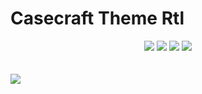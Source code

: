 # Casecraft Theme Rtl

<div align="center">
<img src="https://img.shields.io/badge/rtl-theme.com-eeff41">
<img src="https://img.shields.io/badge/Landing_Page-f50057">
<img src="https://img.shields.io/badge/Free_Theme-00e676">
<a href="https://t.me/mehdirabani"><img src="https://img.shields.io/badge/Developer_mehdirabani-651fff">
</div>
<br>
<br>
<a target="_blank"  href="https://mehdirabani.github.io/Casecraft/"><img src="https://img.shields.io/badge/Visit-Live%20Demo%20Project-00796b"></a>
